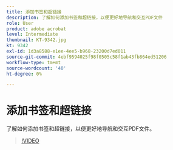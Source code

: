 ```yaml
---
title: 添加书签和超链接
description: 了解如何添加书签和超链接，以便更好地导航和交互PDF文件
role: User
product: adobe acrobat
level: Intermediate
thumbnail: KT-9342.jpg
kt: 9342
exl-id: 1d3a8588-e1ee-4ee5-b968-23200d7ed011
source-git-commit: 4ebf9594025f98f0505c58f1ab43fb864ed51206
workflow-type: tm+mt
source-wordcount: '40'
ht-degree: 0%

---
```


# 添加书签和超链接

了解如何添加书签和超链接，以便更好地导航和交互PDF文件。

>[!VIDEO](https://video.tv.adobe.com/v/340837?quality=12&learn=on&hidetitle=true)
